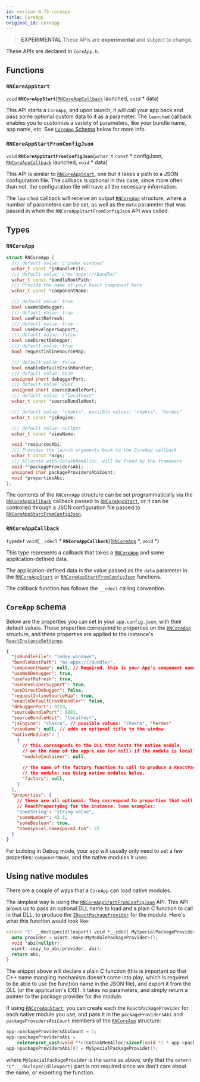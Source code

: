 ```yaml
---
id: version-0.72-coreapp
title: CoreApp
original_id: coreapp
---
```


> **EXPERIMENTAL**
These APIs are **experimental** and subject to change.

These APIs are declared in `CoreApp.h`.

## Functions
### `RNCoreAppStart`
`void` **`RNCoreAppStart`**([`RNCoreAppCallback`](#rncoreappcallback) launched, `void` * data)

This API starts a `CoreApp`, and upon launch, it will call your app back and pass some optional custom data to it as a parameter. The `launched` callback enables you to customize a variety of parameters, like your bundle name, app name, etc. See [`CoreApp` Schema](#coreapp-schema) below for more info. 

### `RNCoreAppStartFromConfigJson`
`void` **`RNCoreAppStartFromConfigJson`**(`wchar_t` `const` * configJson, 
      [`RNCoreAppCallback`](#rncoreappcallback) launched, 
      `void` * data)

This API is similar to [`RNCoreAppStart`](#rncoreappstart), one but it takes a path to a JSON configuration file. The callback is optional in this case, since more often than not, the configuration file will have all the necessary information.

The `launched` callback will receive an output [`RNCoreApp`](#rncoreapp) structure, where a number of parameters can be set, as well as the `data` parameter that was passed in when the `RNCoreAppStartFromConfigJson` API was called.

## Types
### `RNCoreApp`
```cpp
struct RNCoreApp {
  /// default value: L"index.windows"
  wchar_t const *jsBundleFile;
  /// default value: L"ms-appx:///Bundle/"
  wchar_t const *bundleRootPath;
  /// Provide the name of your React component here
  wchar_t const *componentName;

  /// default value: true
  bool useWebDebugger;
  /// default value: true
  bool useFastRefresh;
  /// default value: true
  bool useDeveloperSupport;
  /// default value: false
  bool useDirectDebugger;
  /// default value: true
  bool requestInlineSourceMap;

  /// default value: false
  bool enableDefaultCrashHandler;
  /// default value: 9229
  unsigned short debuggerPort;
  /// default value: 8081
  unsigned short sourceBundlePort;
  /// default value: L"localhost"
  wchar_t const *sourceBundleHost;

  /// default value: "chakra", possible values: "chakra", "hermes"
  wchar_t const *jsEngine;

  /// default value: nullptr
  wchar_t const *viewName;

  void *resourcesAbi;
  /// Provides the launch arguments back to the CoreApp callback
  wchar_t const *args;
  /// Allocate with CoTaskMemAlloc, will be freed by the framework
  void **packageProvidersAbi;
  unsigned char packageProvidersAbiCount;
  void *propertiesAbi;
};
``` 

The contents of the `RNCoreApp` structure can be set programmatically via the [`RNCoreAppCallback`](#rncoreappcallback) callback passed to [`RNCoreAppStart`](#rncoreappstart), or it can be controlled through a JSON configuration file passed to [`RNCoreAppStartFromConfigJson`](#rncoreappstartfromconfigjson).

### `RNCoreAppCallback`
`typedef` `void`(`__cdecl` * **`RNCoreAppCallback`**)([`RNCoreApp`](#rncoreapp) *, `void` *)

This type represents a callback that takes a [`RNCoreApp`](#rncoreapp) and some application-defined data. 

The application-defined data is the value passed as the `data` parameter in the [`RNCoreAppStart`](#rncoreappstart) or [`RNCoreAppStartFromConfigJson`](#rncoreappstartfromconfigjson) functions.

The callback function has follows the `__cdecl` calling convention.


## `CoreApp` schema

Below are the properties you can set in your `app.config.json`, with their default values.
These properties correspond to properties on the [`RNCoreApp`](#rncoreapp) structure, and these properties are applied to the instance's [`ReactInstanceSettings`](native-api/ReactInstanceSettings-api-windows.md).

```json
{
  "jsBundleFile": "index.windows",
  "bundleRootPath": "ms-appx:///Bundle/",
  "componentName": null, // Required, this is your App's component name
  "useWebDebugger": true,
  "useFastRefresh": true,
  "useDeveloperSupport": true,
  "useDirectDebugger": false,
  "requestInlineSourceMap": true,
  "enableDefaultCrashHandler": false,
  "debuggerPort": 9229,
  "sourceBundlePort": 8081,
  "sourceBundleHost": "localhost",
  "jsEngine": "chakra", // possible values: "chakra", "hermes"
  "viewName": null, // adds an optional title to the window
  "nativeModules": [
    {
      // this corresponds to the DLL that hosts the native module,
      // or the name of the app's exe (or null) if the module is locally defined
      "moduleContainer": null,  

      // the name of the factory function to call to produce a ReactPackageProvider for
      // the module; see Using native modules below.
      "factory": null,
    }
  ],
  "properties": { 
    // these are all optional. They correspond to properties that will get set in the
    // ReactPropertyBag for the instance. Some examples:
    "someString": "string value",
    "someNumber": 42.5,
    "someBoolean": true,
    "namespace1.namespace2.foo": 22
  }
}
```

For building in Debug mode, your app will usually only need to set a few properties: `componentName`, and the native modules it uses.

## Using native modules
There are a couple of ways that a `CoreApp` can load native modules.

The simplest way is using the [`RNCoreAppStartFromConfigJson`](#rncoreappstartfromconfigjson) API. This API allows us to pass an optional DLL name to load and a plain C function to call in that DLL, to produce the [`IReactPackageProvider`](native-api/IReactPackageProvider-api-windows.md) for the module.
Here's what this function would look like:

```cpp
extern "C" __declspec(dllexport) void *__cdecl MySpecialPackageProvider() {
  auto provider = winrt::make<MyModulePackageProvider>();
  void *abi{nullptr};
  winrt::copy_to_abi(provider, abi);
  return abi;
}
```

The snippet above will declare a plain C function (this is important so that C++ name mangling mechanism doesn't come into play, which is required to be able to use the function name in the JSON file), and export it from the DLL (or the application's EXE). It takes no parameters, and simply return a pointer to the package provider for the module.


If using [`RNCoreAppStart`](#rncoreappstart), you can create each the `ReactPackageProvider` for each native module you use, and pass it in the `packageProvidersAbi` and `packageProvidersAbiCount` members of the [`RNCoreApp`](#rncoreapp) structure:

```cpp
app->packageProvidersAbiCount = 1;
app->packageProvidersAbi =
    reinterpret_cast<void **>(CoTaskMemAlloc(sizeof(void *) * app->packageProvidersAbiCount));
app->packageProvidersAbi[0] = MySpecialPackageProvider();
```

where `MySpecialPackageProvider` is the same as above, only that the `extern "C" __declspec(dllexport)` part is not required since we don't care about the name, or exporting the function.